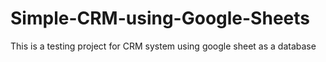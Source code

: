 # Simple-CRM-using-Google-Sheets
This is a testing project for CRM system using google sheet as a database
